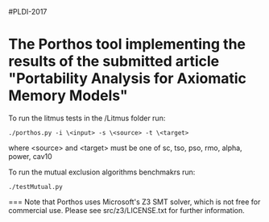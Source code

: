 #PLDI-2017

The Porthos tool implementing the results of the submitted article **"Portability Analysis for Axiomatic Memory Models"**
===
To run the litmus tests in the /Litmus folder run: 

```
./porthos.py -i \<input> -s \<source> -t \<target>
```

where \<source> and \<target> must be one of sc, tso, pso, rmo, alpha, power, cav10

To run the mutual exclusion algorithms benchmakrs run:

```
./testMutual.py
```
===
Note that Porthos uses Microsoft's Z3 SMT solver, which is not free for commercial use. Please see src/z3/LICENSE.txt for further information.
